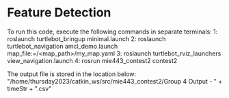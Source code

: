 # Feature Detection

To run this code, execute the following commands in separate terminals:
1: roslaunch turtlebot_bringup minimal.launch
2: roslaunch turtlebot_navigation amcl_demo.launch map_file:=/<map_path>/my_map.yaml
3: roslaunch turtlebot_rviz_launchers view_navigation.launch
4: rosrun mie443_contest2 contest2

The output file is stored in the location below:
"/home/thursday2023/catkin_ws/src/mie443_contest2/Group 4 Output - " + timeStr + ".csv" 

